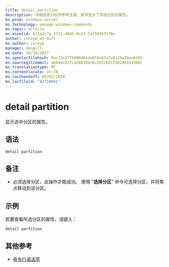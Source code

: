 ```yaml
---
title: detail partition
description: 详细信息分区的参考主题，其中显示了所选分区的属性。
ms.prod: windows-server
ms.technology: manage-windows-commands
ms.topic: article
ms.assetid: 672a2c7a-1721-4845-9c23-7af50367170e
author: coreyp-at-msft
ms.author: coreyp
manager: dongill
ms.date: 10/16/2017
ms.openlocfilehash: 9ac71e27f5008d6eda0f4c67a7a8129a3bea6365
ms.sourcegitcommit: ab64dc83fca28039416c26226815502d0193500c
ms.translationtype: MT
ms.contentlocale: zh-CN
ms.lasthandoff: 05/01/2020
ms.locfileid: "82719641"
---
```

# <a name="detail-partition"></a>detail partition

显示选中分区的属性。

## <a name="syntax"></a>语法

```
detail partition
```

## <a name="remarks"></a>备注

-   必须选择分区，此操作才能成功。 使用 "**选择分区**" 命令可选择分区，并将焦点移动到该分区。

## <a name="examples"></a>示例

若要查看所选分区的属性，请键入：
```
detail partition
```

## <a name="additional-references"></a>其他参考

- [命令行语法项](command-line-syntax-key.md)

